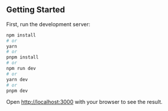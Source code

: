 ## Getting Started

First, run the development server:

```bash
npm install
# or
yarn
# or
pnpm install
# or
npm run dev
# or
yarn dev
# or
pnpm dev 
```

Open [http://localhost:3000](http://localhost:3000) with your browser to see the result.
 

 